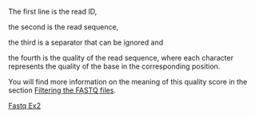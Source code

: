 The first line is the read ID,

the second is the read sequence,

the third is a separator that can be ignored and 

the fourth is the quality of the read sequence, where each character represents the quality of the base in the corresponding position. 

You will find more information on the meaning of this quality score in the section [Filtering the FASTQ files](../doc/13.filtering_fastq.md). 

[Fastq Ex2](https://github.com/Functional-Genomics/TeachingMaterial/blob/Cancer-Genomics-07-2015/doc/11.fastq.md#exercise-2)
